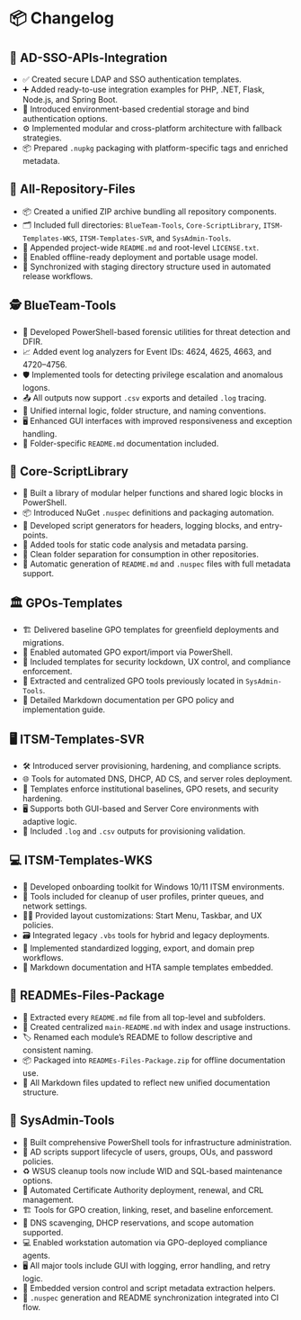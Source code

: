 # 📦 Changelog

## 🔗 AD-SSO-APIs-Integration

- ✅ Created secure LDAP and SSO authentication templates.
- ➕ Added ready-to-use integration examples for PHP, .NET, Flask, Node.js, and Spring Boot.
- 🔐 Introduced environment-based credential storage and bind authentication options.
- ⚙️ Implemented modular and cross-platform architecture with fallback strategies.
- 📦 Prepared `.nupkg` packaging with platform-specific tags and enriched metadata. 

## 🧳 All-Repository-Files

- 📦 Created a unified ZIP archive bundling all repository components.
- 🗂️ Included full directories: `BlueTeam-Tools`, `Core-ScriptLibrary`, `ITSM-Templates-WKS`,
  `ITSM-Templates-SVR`, and `SysAdmin-Tools`.
- 📃 Appended project-wide `README.md` and root-level `LICENSE.txt`.
- 🚀 Enabled offline-ready deployment and portable usage model.
- 🧱 Synchronized with staging directory structure used in automated release workflows.

## 🕵️ BlueTeam-Tools

- 🧪 Developed PowerShell-based forensic utilities for threat detection and DFIR.
- 📈 Added event log analyzers for Event IDs: 4624, 4625, 4663, and 4720–4756.
- 🛡️ Implemented tools for detecting privilege escalation and anomalous logons.
- 📤 All outputs now support `.csv` exports and detailed `.log` tracing.
- 🔄 Unified internal logic, folder structure, and naming conventions.
- 🖥️ Enhanced GUI interfaces with improved responsiveness and exception handling.
- 🧾 Folder-specific `README.md` documentation included.

## 🧰 Core-ScriptLibrary

- 🧩 Built a library of modular helper functions and shared logic blocks in PowerShell.
- 📦 Introduced NuGet `.nuspec` definitions and packaging automation.
- 📝 Developed script generators for headers, logging blocks, and entry-points.
- 🧪 Added tools for static code analysis and metadata parsing.
- 🧱 Clean folder separation for consumption in other repositories.
- 🧾 Automatic generation of `README.md` and `.nuspec` files with full metadata support.

## 🏛️ GPOs-Templates

- 🏗️ Delivered baseline GPO templates for greenfield deployments and migrations.
- 🔁 Enabled automated GPO export/import via PowerShell.
- 🔐 Included templates for security lockdown, UX control, and compliance enforcement.
- 🧹 Extracted and centralized GPO tools previously located in `SysAdmin-Tools`.
- 📘 Detailed Markdown documentation per GPO policy and implementation guide.

## 🖥️ ITSM-Templates-SVR

- 🛠️ Introduced server provisioning, hardening, and compliance scripts.
- 🌐 Tools for automated DNS, DHCP, AD CS, and server roles deployment.
- 🧱 Templates enforce institutional baselines, GPO resets, and security hardening.
- 🖥️ Supports both GUI-based and Server Core environments with adaptive logic.
- 💼 Included `.log` and `.csv` outputs for provisioning validation.

## 💻 ITSM-Templates-WKS

- 💼 Developed onboarding toolkit for Windows 10/11 ITSM environments.
- 🧹 Tools included for cleanup of user profiles, printer queues, and network settings.
- 🧑‍💻 Provided layout customizations: Start Menu, Taskbar, and UX policies.
- 🗃️ Integrated legacy `.vbs` tools for hybrid and legacy deployments.
- 📝 Implemented standardized logging, export, and domain prep workflows.
- 🧾 Markdown documentation and HTA sample templates embedded.

## 📄 READMEs-Files-Package

- 📄 Extracted every `README.md` file from all top-level and subfolders.
- 📘 Created centralized `main-README.md` with index and usage instructions.
- 🏷️ Renamed each module’s README to follow descriptive and consistent naming.
- 📦 Packaged into `READMEs-Files-Package.zip` for offline documentation use.
- 🔄 All Markdown files updated to reflect new unified documentation structure.

## 🧭 SysAdmin-Tools

- 🧰 Built comprehensive PowerShell tools for infrastructure administration.
- 👥 AD scripts support lifecycle of users, groups, OUs, and password policies.
- ♻️ WSUS cleanup tools now include WID and SQL-based maintenance options.
- 🔐 Automated Certificate Authority deployment, renewal, and CRL management.
- 🏗️ Tools for GPO creation, linking, reset, and baseline enforcement.
- 🧭 DNS scavenging, DHCP reservations, and scope automation supported.
- 💻 Enabled workstation automation via GPO-deployed compliance agents.
- 🖥️ All major tools include GUI with logging, error handling, and retry logic.
- 📜 Embedded version control and script metadata extraction helpers.
- 🧾 `.nuspec` generation and README synchronization integrated into CI flow.
  
